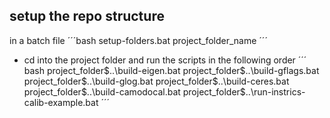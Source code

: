 setup the repo structure
-----
in a batch file 
´´´bash
setup-folders.bat project_folder_name
´´´

- cd into the project folder  and run the scripts in the following order
´´´ bash
project_folder$..\build-eigen.bat
project_folder$..\build-gflags.bat
project_folder$..\build-glog.bat
project_folder$..\build-ceres.bat
project_folder$..\build-camodocal.bat
project_folder$..\run-instrics-calib-example.bat
´´´
